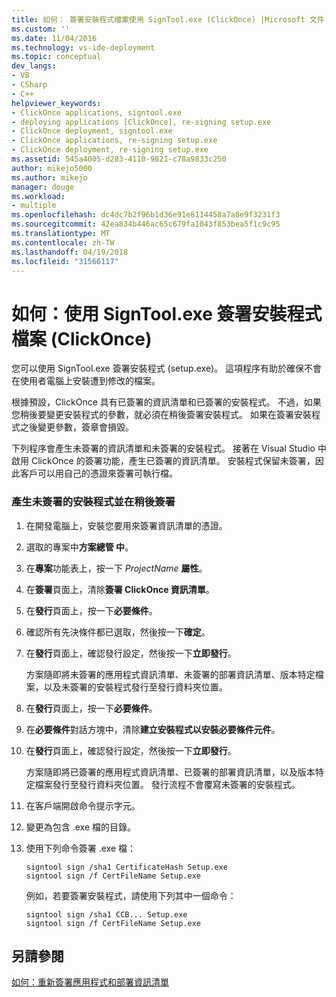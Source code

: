 ```yaml
---
title: 如何： 簽署安裝程式檔案使用 SignTool.exe (ClickOnce) |Microsoft 文件
ms.custom: ''
ms.date: 11/04/2016
ms.technology: vs-ide-deployment
ms.topic: conceptual
dev_langs:
- VB
- CSharp
- C++
helpviewer_keywords:
- ClickOnce applications, signtool.exe
- deploying applications [ClickOnce], re-signing setup.exe
- ClickOnce deployment, signtool.exe
- ClickOnce applications, re-signing setup.exe
- ClickOnce deployment, re-signing setup.exe
ms.assetid: 545a4005-d283-4110-9821-c78a9833c250
author: mikejo5000
ms.author: mikejo
manager: douge
ms.workload:
- multiple
ms.openlocfilehash: dc4dc7b2f96b1d36e91e8114458a7a8e9f3231f3
ms.sourcegitcommit: 42ea834b446ac65c679fa1043f853bea5f1c9c95
ms.translationtype: MT
ms.contentlocale: zh-TW
ms.lasthandoff: 04/19/2018
ms.locfileid: "31566117"
---
```

# <a name="how-to-sign-setup-files-with-signtoolexe-clickonce"></a>如何：使用 SignTool.exe 簽署安裝程式檔案 (ClickOnce)
您可以使用 SignTool.exe 簽署安裝程式 (setup.exe)。 這項程序有助於確保不會在使用者電腦上安裝遭到修改的檔案。  
  
 根據預設，ClickOnce 具有已簽署的資訊清單和已簽署的安裝程式。 不過，如果您稍後要變更安裝程式的參數，就必須在稍後簽署安裝程式。 如果在簽署安裝程式之後變更參數，簽章會損毀。  
  
 下列程序會產生未簽署的資訊清單和未簽署的安裝程式。 接著在 Visual Studio 中啟用 ClickOnce 的簽署功能，產生已簽署的資訊清單。 安裝程式保留未簽署，因此客戶可以用自己的憑證來簽署可執行檔。  
  
### <a name="to-generate-an-unsigned-setup-program-and-sign-later"></a>產生未簽署的安裝程式並在稍後簽署  
  
1.  在開發電腦上，安裝您要用來簽署資訊清單的憑證。  
  
2.  選取的專案中**方案總管 中**。  
  
3.  在**專案**功能表上，按一下  *ProjectName* **屬性**。  
  
4.  在**簽署**頁面上，清除**簽署 ClickOnce 資訊清單**。  
  
5.  在**發行**頁面上，按一下**必要條件**。  
  
6.  確認所有先決條件都已選取，然後按一下**確定**。  
  
7.  在**發行**頁面上，確認發行設定，然後按一下**立即發行**。  
  
     方案隨即將未簽署的應用程式資訊清單、未簽署的部署資訊清單、版本特定檔案，以及未簽署的安裝程式發行至發行資料夾位置。  
  
8.  在**發行**頁面上，按一下**必要條件**。  
  
9. 在**必要條件**對話方塊中，清除**建立安裝程式以安裝必要條件元件**。  
  
10. 在**發行**頁面上，確認發行設定，然後按一下**立即發行**。  
  
     方案隨即將已簽署的應用程式資訊清單、已簽署的部署資訊清單，以及版本特定檔案發行至發行資料夾位置。 發行流程不會覆寫未簽署的安裝程式。  
  
11. 在客戶端開啟命令提示字元。  
  
12. 變更為包含 .exe 檔的目錄。  
  
13. 使用下列命令簽署 .exe 檔：  
  
    ```  
    signtool sign /sha1 CertificateHash Setup.exe  
    signtool sign /f CertFileName Setup.exe  
    ```  
  
     例如，若要簽署安裝程式，請使用下列其中一個命令：  
  
    ```  
    signtool sign /sha1 CCB... Setup.exe  
    signtool sign /f CertFileName Setup.exe  
    ```  
  
## <a name="see-also"></a>另請參閱  
 [如何：重新簽署應用程式和部署資訊清單](../deployment/how-to-re-sign-application-and-deployment-manifests.md)